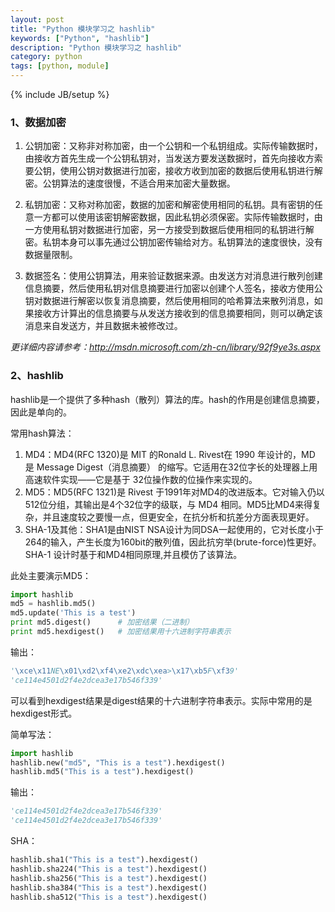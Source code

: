 ```yaml
---
layout: post
title: "Python 模块学习之 hashlib"
keywords: ["Python", "hashlib"]
description: "Python 模块学习之 hashlib"
category: python
tags: [python, module]
---
```

{% include JB/setup %}

### 1、数据加密

1. 公钥加密：又称非对称加密，由一个公钥和一个私钥组成。实际传输数据时，由接收方首先生成一个公钥私钥对，当发送方要发送数据时，首先向接收方索要公钥，使用公钥对数据进行加密，接收方收到加密的数据后使用私钥进行解密。公钥算法的速度很慢，不适合用来加密大量数据。

2. 私钥加密：又称对称加密，数据的加密和解密使用相同的私钥。具有密钥的任意一方都可以使用该密钥解密数据，因此私钥必须保密。实际传输数据时，由一方使用私钥对数据进行加密，另一方接受到数据后使用相同的私钥进行解密。私钥本身可以事先通过公钥加密传输给对方。私钥算法的速度很快，没有数据量限制。

3. 数据签名：使用公钥算法，用来验证数据来源。由发送方对消息进行散列创建信息摘要，然后使用私钥对信息摘要进行加密以创建个人签名，接收方使用公钥对数据进行解密以恢复消息摘要，然后使用相同的哈希算法来散列消息，如果接收方计算出的信息摘要与从发送方接收到的信息摘要相同，则可以确定该消息来自发送方，并且数据未被修改过。

*更详细内容请参考：<http://msdn.microsoft.com/zh-cn/library/92f9ye3s.aspx>*

### 2、hashlib

hashlib是一个提供了多种hash（散列）算法的库。hash的作用是创建信息摘要，因此是单向的。

常用hash算法：

1. MD4：MD4(RFC 1320)是 MIT 的Ronald L. Rivest在 1990 年设计的，MD 是 Message Digest（消息摘要） 的缩写。它适用在32位字长的处理器上用高速软件实现——它是基于 32位操作数的位操作来实现的。
2. MD5：MD5(RFC 1321)是 Rivest 于1991年对MD4的改进版本。它对输入仍以512位分组，其输出是4个32位字的级联，与 MD4 相同。MD5比MD4来得复杂，并且速度较之要慢一点，但更安全，在抗分析和抗差分方面表现更好。
3. SHA-1及其他：SHA1是由NIST NSA设计为同DSA一起使用的，它对长度小于264的输入，产生长度为160bit的散列值，因此抗穷举(brute-force)性更好。SHA-1 设计时基于和MD4相同原理,并且模仿了该算法。

此处主要演示MD5：

```python
import hashlib
md5 = hashlib.md5()
md5.update('This is a test')
print md5.digest()		# 加密结果（二进制）
print md5.hexdigest()	# 加密结果用十六进制字符串表示
```

输出：

```python
'\xce\x11NE\x01\xd2\xf4\xe2\xdc\xea>\x17\xb5F\xf39'
'ce114e4501d2f4e2dcea3e17b546f339'
```

可以看到hexdigest结果是digest结果的十六进制字符串表示。实际中常用的是hexdigest形式。

简单写法：

```python
import hashlib
hashlib.new("md5", "This is a test").hexdigest()
hashlib.md5("This is a test").hexdigest()
```

输出：

```python
'ce114e4501d2f4e2dcea3e17b546f339'
'ce114e4501d2f4e2dcea3e17b546f339'
```

SHA：

```python
hashlib.sha1("This is a test").hexdigest()
hashlib.sha224("This is a test").hexdigest()
hashlib.sha256("This is a test").hexdigest()
hashlib.sha384("This is a test").hexdigest()
hashlib.sha512("This is a test").hexdigest()
```
